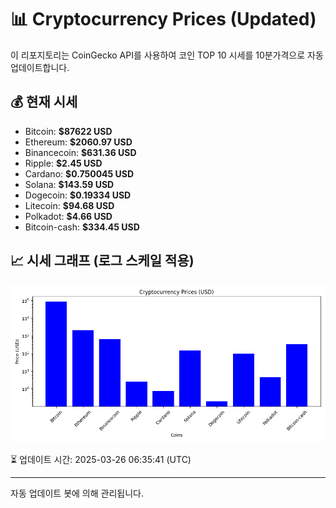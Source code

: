 
# 📊 Cryptocurrency Prices (Updated)

이 리포지토리는 CoinGecko API를 사용하여 코인 TOP 10 시세를 10분가격으로 자동 업데이트합니다.

## 💰 현재 시세
- Bitcoin: **$87622 USD**
- Ethereum: **$2060.97 USD**
- Binancecoin: **$631.36 USD**
- Ripple: **$2.45 USD**
- Cardano: **$0.750045 USD**
- Solana: **$143.59 USD**
- Dogecoin: **$0.19334 USD**
- Litecoin: **$94.68 USD**
- Polkadot: **$4.66 USD**
- Bitcoin-cash: **$334.45 USD**

## 📈 시세 그래프 (로그 스케일 적용)
![Crypto Prices](crypto_prices.png)

⏳ 업데이트 시간: 2025-03-26 06:35:41 (UTC)

---
자동 업데이트 봇에 의해 관리됩니다.

